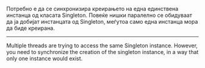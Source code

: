 Потребно е да се синхронизира креирањето на една единствена инстанца од класата Singleton. Повеќе нишки паралелно се
обидуваат да ја добијат инстанцата од Singleton, меѓутоа само една инстанца мора да биде креирана.

--------

Multiple threads are trying to access the same Singleton instance. However, you need to synchronize the creation of the
singleton instance, in a way that only one instance would exist.